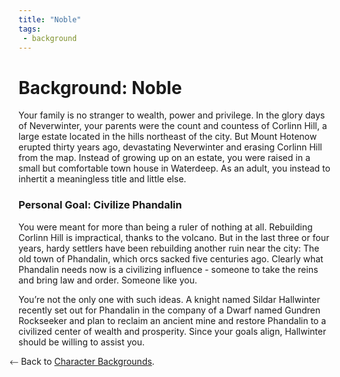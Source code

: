 ```yaml
---
title: "Noble"
tags:
 - background
---
```

# Background: Noble
Your family is no stranger to wealth, power and privilege. In the glory days of Neverwinter, your parents were the count and countess of Corlinn Hill, a large estate located in the hills northeast of the city. But Mount Hotenow erupted thirty years ago, devastating Neverwinter and erasing Corlinn Hill from the map. Instead of growing up on an estate, you were raised in a small but comfortable town house in Waterdeep. As an adult, you instead to inhertit a meaningless title and little else.

### Personal Goal: Civilize Phandalin
You were meant for more than being a ruler of nothing at all. Rebuilding Corlinn Hill is impractical, thanks to the volcano. But in the last three or four years, hardy settlers have been rebuilding another ruin near the city: The old town of Phandalin, which orcs sacked five centuries ago. Clearly what Phandalin needs now is a civilizing influence - someone to take the reins and bring law and order. Someone like you.

You’re not the only one with such ideas. A knight named Sildar Hallwinter recently set out for Phandalin in the company of a Dwarf named Gundren Rockseeker and plan to reclaim an ancient mine and restore Phandalin to a civilized center of wealth and prosperity. Since your goals align, Hallwinter should be willing to assist you.

⃪ Back to [Character Backgrounds](players/backgrounds).